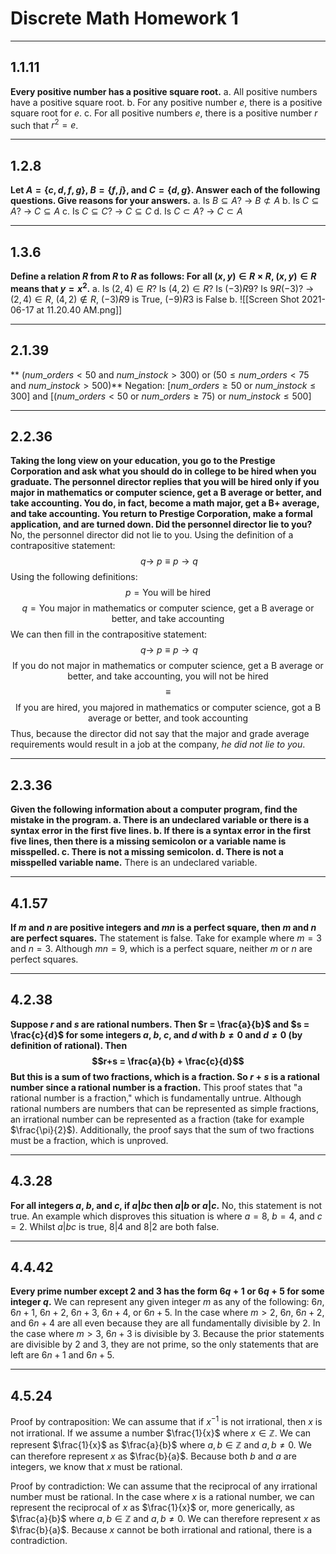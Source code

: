 # Discrete Math Homework 1
****
## 1.1.11
**Every positive number has a positive square root.**
a. All positive numbers have a positive square root.
b. For any positive number $e$, there is a positive square root for $e$.
c. For all positive numbers $e$, there is a positive number $r$
such that $r^2 = e$.
****
## 1.2.8
**Let $A = \{c, d, f, g\}$, $B = \{ f, j\}$, and $C = \{d, g\}$. Answer each of the following questions. Give reasons for your answers.**
a. Is $B \subseteq A$? $\rightarrow$ $B \not\subset A$
b. Is $C \subseteq A$? $\rightarrow$ $C \subseteq A$
c. Is $C \subseteq C$? $\rightarrow$ $C \subseteq C$
d. Is $C \subset A$? $\rightarrow$ $C \subset A$
****
## 1.3.6
**Define a relation $R$ from $R$ to $R$ as follows: For all $(x, y) ∈ R × R$, $(x, y) ∈ R$ means that $y = x^2$.**
a. Is $(2, 4) ∈ R$? Is $(4, 2) ∈ R$? Is $(−3) R 9$? Is $9 R (−3)$? $\rightarrow$ $(2,4) \in R$, $(4,2) \not\in R$, $(-3) R 9$ is True, $(-9) R 3$ is False
b. ![[Screen Shot 2021-06-17 at 11.20.40 AM.png]]
****
## 2.1.39
** $(num\_orders < 50$ and $num\_instock > 300)$ or $(50 ≤ num\_orders < 75$ and $num\_instock > 500)$**
Negation: $[num\_orders \geq 50$ or $num\_instock \leq 300]$ and $[(num\_orders < 50$ or $num\_orders \geq 75)$ or $num\_instock \leq 500]$
****
## 2.2.36
**Taking the long view on your education, you go to the Prestige Corporation and ask what you should do in college to be hired when you graduate. The personnel director replies that you will be hired only if you major in mathematics or computer science, get a B average or better, and take accounting. You do, in fact, become a math major, get a B+ average, and take accounting. You return to Prestige Corporation, make a formal application, and are turned down. Did the personnel director lie to you?**
No, the personnel director did not lie to you. Using the definition of a contrapositive statement: $$~q \to ~p \equiv p \to q$$ Using the following definitions:
$$p = \text{You will be hired}$$ $$q = \text{You major in mathematics or computer science, get a B average or better, and take accounting}$$
We can then fill in the contrapositive statement: $$~q \to ~p \equiv p \to q$$ $$\text{If you do not major in mathematics or computer science, get a B average or better, and take accounting, you will not be hired}$$ $$\equiv$$ $$\text{If you are hired, you majored in mathematics or computer science, got a B average or better, and took accounting}$$
Thus, because the director did not say that the major and grade average requirements would result in a job at the company, *he did not lie to you*.
****
## 2.3.36
**Given the following information about a computer program, find the mistake in the program. 
a. There is an undeclared variable or there is a syntax error in the first five lines. 
b. If there is a syntax error in the first five lines, then there is a missing semicolon or a variable name is misspelled. 
c. There is not a missing semicolon. 
d. There is not a misspelled variable name.**
There is an undeclared variable.
****
## 4.1.57
**If $m$ and $n$ are positive integers and $mn$ is a perfect square, then $m$ and $n$ are perfect squares.**
The statement is false. Take for example where $m=3$ and $n=3$. Although $mn=9$, which is a perfect square, neither $m$ or $n$ are perfect squares.
****
## 4.2.38
**Suppose $r$ and $s$ are rational numbers. Then $r = \frac{a}{b}$ and $s = \frac{c}{d}$ for some integers $a$, $b$, $c$, and $d$ with $b \neq 0$ and $d \neq 0$ (by definition of rational). Then $$r+s = \frac{a}{b} + \frac{c}{d}$$ But this is a sum of two fractions, which is a fraction. So $r + s$ is a rational number since a rational number is a fraction.**
This proof states that "a rational number is a fraction," which is fundamentally untrue. Although rational numbers are numbers that can be represented as simple fractions, an irrational number can be represented as a fraction (take for example $\frac{\pi}{2}$). Additionally, the proof says that the sum of two fractions must be a fraction, which is unproved.
****
## 4.3.28
**For all integers $a$, $b$, and $c$, if $a | bc$ then $a | b$ or $a | c$.**
No, this statement is not true. An example which disproves this situation is where $a=8$, $b=4$, and $c=2$. Whilst $a|bc$ is true, $8|4$ and $8|2$ are both false.
****
## 4.4.42
**Every prime number except $2$ and $3$ has the form $6q + 1$ or $6q + 5$ for some integer $q$.**
We can represent any given integer $m$ as any of the following: $6n$, $6n+1$, $6n+2$, $6n+3$, $6n+4$, or $6n+5$.
In the case where $m>2$, $6n$, $6n+2$, and $6n+4$ are all even because they are all fundamentally divisible by $2$.
In the case where $m>3$, $6n+3$ is divisible by $3$.
Because the prior statements are divisible by $2$ and $3$, they are not prime, so the only statements that are left are $6n+1$ and $6n+5$.
****
## 4.5.24
Proof by contraposition:
We can assume that if $x^{-1}$ is not irrational, then $x$ is not irrational.
If we assume a number $\frac{1}{x}$ where $x \in \mathbb{Z}$. We can represent $\frac{1}{x}$ as $\frac{a}{b}$ where $a,b \in \mathbb{Z}$ and $a,b \neq 0$. We can therefore represent $x$ as $\frac{b}{a}$. Because both $b$ and $a$ are integers, we know that $x$ must be rational.

Proof by contradiction:
We can assume that the reciprocal of any irrational number must be rational.
In the case where $x$ is a rational number, we can represent the reciprocal of $x$ as $\frac{1}{x}$ or, more generically, as $\frac{a}{b}$ where $a,b \in \mathbb{Z}$ and $a,b \neq 0$. We can therefore represent $x$ as $\frac{b}{a}$. Because $x$ cannot be both irrational and rational, there is a contradiction.
